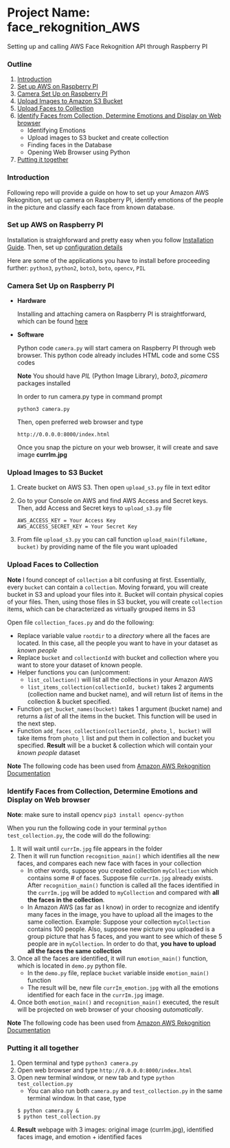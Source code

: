 # Project Name: face_rekognition_AWS
Setting up and calling AWS Face Rekognition API through Raspberry PI


### Outline
1. [Introduction](#introduction)
2. [Set up AWS on Raspberry PI](#set-up-aws-on-raspberry-pi)
3. [Camera Set Up on Raspberry PI](#camera-set-up-on-raspberry-pi)
4. [Upload Images to Amazon S3 Bucket](#upload-images-to-s3-bucket)
5. [Upload Faces to Collection](#upload-faces-to-collection)
6. [Identify Faces from Collection, Determine Emotions and Display on Web browser](#identify-faces-from-collection-determine-emotions-and-display-on-web-browser)
   - Identifying Emotions
   - Upload images to S3 bucket and create collection
   - Finding faces in the Database
   - Opening Web Browser using Python
5. [Putting it together](#putting-it-all-together)

### Introduction
Following repo will provide a guide on how to set up your Amazon AWS Rekognition, set up camera on Raspberry PI, 
identify emotions of the people in the picture and classify each face from known database.

### Set up AWS on Raspberry PI

Installation is straighforward and pretty easy when you follow [Installation Guide]( http://boto3.readthedocs.io/en/latest/guide/quickstart.html#installation). Then, set up [configuration details]( http://boto3.readthedocs.io/en/latest/guide/quickstart.html#configuration)

Here are some of the applications you have to install before proceeding further: `python3`, `python2`, `boto3`, `boto`, `opencv`, `PIL`
 

### Camera Set Up on Raspberry PI

  - **Hardware**
      
      Installing and attaching camera on Raspberry PI is straightforward, which can be found [here](https://projects.raspberrypi.org/en/projects/getting-started-with-picamera/4)
  - **Software**
  
    Python code `camera.py` will start camera on Raspberry PI through web browser. This python code already includes HTML code and some CSS
    codes
    
    **Note** You should have *PIL* (Python Image Library), *boto3*, *picamera* packages installed
    
    In order to run camera.py type in command prompt
    ```
    python3 camera.py
    ```
    Then, open preferred web browser and type 
    ```
    http://0.0.0.0:8000/index.html
    ```
    
    Once you snap the picture on your web browser, it will create and save image **currIm.jpg**
    
 ### Upload Images to S3 Bucket
 1. Create bucket on AWS S3. Then open `upload_s3.py` file in text editor
 
 2. Go to your Console on AWS and find AWS Access and Secret keys. Then, add Access and Secret keys to `upload_s3.py` file
    ```
    AWS_ACCESS_KEY = Your Access Key
    AWS_ACCESS_SECRET_KEY = Your Secret Key 
    ```
3. From file `upload_s3.py` you can call function `upload_main(fileName, bucket)` by providing name of the file you want uploaded


### Upload Faces to Collection

**Note** I found concept of `collection` a bit confusing at first. Essentially, every `bucket` can contain a `collection`. Moving forward, you will create bucket in S3 and upload your files into it. Bucket will contain physical copies of your files. Then, using those files in S3 bucket, you will create `collection` items, which can be characterized as virtually grouped items in S3

Open file `collection_faces.py` and do the following:

 - Replace variable value `rootdir` to a *directory* where all the faces are located. In this case, all the people you want to have in your
 dataset as *known people*
 - Replace `bucket` and `collectionId` with bucket and collection where you want to store your dataset of known people.
 - Helper functions you can (un)comment:
   - `list_collection()` will list all the collections in your Amazon AWS
   - `list_items_collection(collectionId, bucket)` takes 2 arguments (collection name and bucket name), and will return list of items
   in the collection & bucket specified.
 - Function `get_bucket_names(bucket)` takes 1 argument (bucket name) and returns a *list* of all the items in the bucket. This function will
 be used in the next step.
 - Function `add_faces_collection(collectionId, photo_l, bucket)` will take items from `photo_l` list and put them in collection
 and bucket you specified. **Result** will be a bucket & collection which will contain your *known people* dataset

**Note** The following code has been used from [Amazon AWS Rekognition Documentation](https://docs.aws.amazon.com/rekognition/latest/dg/create-collection-procedure.html)

### Identify Faces from Collection, Determine Emotions and Display on Web browser

**Note**: make sure to install opencv `pip3 install opencv-python`

When you run the following code in your terminal `python test_collection.py`, the code will do the following:
  1. It will wait until `currIm.jpg` file appears in the folder
  2. Then it will run function `recognition_main()` which identifies all the new faces, and compares each new face with faces in your collection
     - In other words, suppose you created collection `myCollection` which contains some # of faces. Suppose file `currIm.jpg` already exists.
     After `recognition_main()` function is called all the faces identified in the `currIm.jpg` will be added to `myCollection` and compared
     with **all the faces in the collection**. 
     - In Amazon AWS (as far as I know) in order to recognize and identify many faces in the image, you have to upload all the images to 
     the same collection. Example: Suppose your collection `myCollection` contains 100 people. Also, suppose new picture you uploaded 
     is a group picture that has 5 faces, and you want to see which of these 5 people are in `myCollection`. In order to do that, **you have to
     upload all the faces the same collection** 
  3. Once all the faces are identified, it will run `emotion_main()` function, which is located in `demo.py` python file. 
     - In the `demo.py` file, replace `bucket` variable inside `emotion_main()` function
     - The result will be, new file `currIm_emotion.jpg` with all the emotions identified for each face in the `currIm.jpg` image.
  4. Once both `emotion_main()` and `recognition_main()` executed, the result will be projected on web browser of your choosing *automatically*. 
  
 
 **Note** The following code has been used from [Amazon AWS Rekognition Documentation](https://docs.aws.amazon.com/rekognition/latest/dg/search-face-with-id-procedure.html)


### Putting it all together
1. Open terminal and type `python3 camera.py`
2. Open web browser and type `http://0.0.0.0:8000/index.html`
3. Open new terminal window, or new tab and type `python test_collection.py`
   - You can also run both `camera.py` and `test_collection.py` in the same terminal window. In that case, type 
   ```
   $ python camera.py &
   $ python test_collection.py
   ```
 4. **Result** webpage with 3 images: original image (currIm.jpg), identified faces image, and emotion + identified faces
